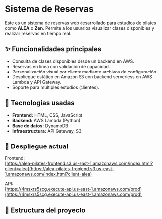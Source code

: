 # Sistema de Reservas

Este es un sistema de reservas web desarrollado para estudios de pilates como **ALEA** o **Zen**. Permite a los usuarios visualizar clases disponibles y realizar reservas en tiempo real.

## ✨ Funcionalidades principales

- Consulta de clases disponibles desde un backend en AWS.
- Reservas en línea con validación de capacidad.
- Personalización visual por cliente mediante archivos de configuración.
- Despliegue estático en Amazon S3 con backend serverless en AWS Lambda y API Gateway.
- Soporte para múltiples estudios (clientes).

## 🧱 Tecnologías usadas

- **Frontend:** HTML, CSS, JavaScript
- **Backend:** AWS Lambda (Python)
- **Base de datos:** DynamoDB
- **Infraestructura:** API Gateway, S3

## 🚀 Despliegue actual

Frontend:  
[https://alea-pilates-frontend.s3.us-east-1.amazonaws.com/index.html?client=alea](https://alea-pilates-frontend.s3.us-east-1.amazonaws.com/index.html?client=alea)

API:  
[https://4msxrs5scg.execute-api.us-east-1.amazonaws.com/prod](https://4msxrs5scg.execute-api.us-east-1.amazonaws.com/prod)

## 📁 Estructura del proyecto